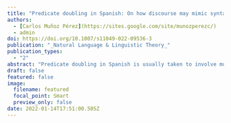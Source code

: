 ```yaml
---
title: "Predicate doubling in Spanish: On how discourse may mimic syntactic movement"
authors:
  - [Carlos Muñoz Pérez](https://sites.google.com/site/munozperezc/)
  - admin
doi: https://doi.org/10.1007/s11049-022-09536-3
publication: "_Natural Language & Linguistic Theory_"
publication_types:
  - "2"
abstract: "Predicate doubling in Spanish is usually taken to involve multiple copy spell-out. This approach is mainly motivated by the fact that two instances of the same lexical verb appear in the construction, and by the observation that the pattern is sensitive to island restrictions. In contrast, we contend in this paper that predicate doubling is a phenomenon for which an analysis based on multiple copy spell-out cannot be empirically substantiated. We argue that the construction is better understood as involving a base-generated predicate in the left periphery that functions as a contrastive topic. We show that a number of properties of predicate doubling follow from this analysis, including lexical identity between the verbs and sensitivity to islands. Furthermore, our proposal provides a rationale for genus-species splits in the construction, and also offers a straightforward account for otherwise mysterious asymmetries arising with factive verbs."
draft: false
featured: false
image:
  filename: featured
  focal_point: Smart
  preview_only: false
date: 2022-01-14T17:51:00.505Z
---
```

